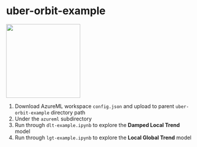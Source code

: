 # uber-orbit-example

<img src="https://raw.githubusercontent.com/uber/orbit/dev/docs/img/orbit-banner.png" alt="" height="200">

1. Download AzureML workspace ```config.json``` and upload to parent ```uber-orbit-example``` directory path
2. Under the ```azureml``` subdirectory
3. Run through ```dlt-example.ipynb``` to explore the **Damped Local Trend** model
4. Run through ```lgt-example.ipynb``` to explore the **Local Global Trend** model